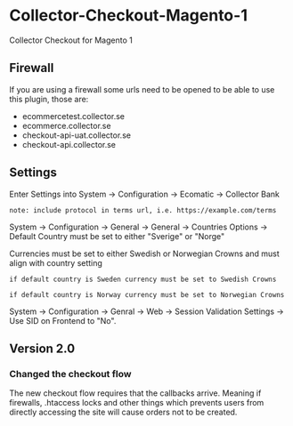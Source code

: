 # Collector-Checkout-Magento-1
Collector Checkout for Magento 1

## Firewall
If you are using a firewall some urls need to be opened to be able to use this plugin, those are:
* ecommercetest.collector.se
* ecommerce.collector.se
* checkout-api-uat.collector.se
* checkout-api.collector.se

## Settings
Enter Settings into System -> Configuration -> Ecomatic -> Collector Bank

	note: include protocol in terms url, i.e. https://example.com/terms
	
	
System -> Configuration -> General -> General -> Countries Options -> Default Country must be set to either "Sverige" or "Norge"


Currencies must be set to either Swedish or Norwegian Crowns and must align with country setting

	if default country is Sweden currency must be set to Swedish Crowns

	if default country is Norway currency must be set to Norwegian Crowns

	
System -> Configuration -> Genral -> Web -> Session Validation Settings -> Use SID on Frontend to "No".

## Version 2.0
### Changed the checkout flow
The new checkout flow requires that the callbacks arrive. 
Meaning if firewalls, .htaccess locks and other things which prevents users from directly accessing the site will cause orders not to be created.